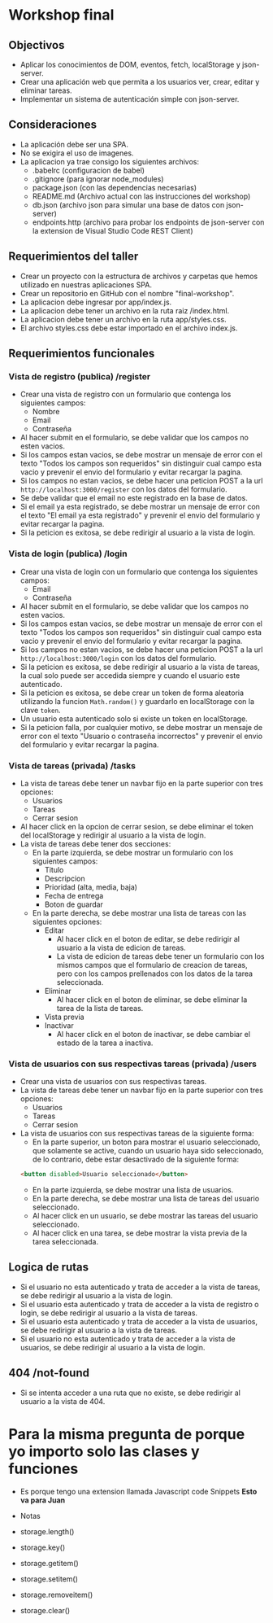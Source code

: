 # Workshop final

## Objectivos

- Aplicar los conocimientos de DOM, eventos, fetch, localStorage y json-server.
- Crear una aplicación web que permita a los usuarios ver, crear, editar y eliminar tareas.
- Implementar un sistema de autenticación simple con json-server.

## Consideraciones

- La aplicación debe ser una SPA.
- No se exigira el uso de imagenes.
- La aplicacion ya trae consigo los siguientes archivos:
  - .babelrc (configuracion de babel)
  - .gitignore (para ignorar node_modules)
  - package.json (con las dependencias necesarias)
  - README.md (Archivo actual con las instrucciones del workshop)
  - db.json (archivo json para simular una base de datos con json-server)
  - endpoints.http (archivo para probar los endpoints de json-server con la extension de Visual Studio Code REST Client)

## Requerimientos del taller

- Crear un proyecto con la estructura de archivos y carpetas que hemos utilizado en nuestras aplicaciones SPA.
- Crear un repositorio en GitHub con el nombre "final-workshop".
- La aplicacion debe ingresar por app/index.js.
- La aplicacion debe tener un archivo en la ruta raiz /index.html.
- La aplicacion debe tener un archivo en la ruta app/styles.css.
- El archivo styles.css debe estar importado en el archivo index.js.

## Requerimientos funcionales

### Vista de registro (publica) /register

- Crear una vista de registro con un formulario que contenga los siguientes campos:
  - Nombre
  - Email
  - Contraseña
- Al hacer submit en el formulario, se debe validar que los campos no esten vacios.
- Si los campos estan vacios, se debe mostrar un mensaje de error con el texto "Todos los campos son requeridos" sin distinguir cual campo esta vacio y prevenir el envio del formulario y evitar recargar la pagina.
- Si los campos no estan vacios, se debe hacer una peticion POST a la url `http://localhost:3000/register` con los datos del formulario.
- Se debe validar que el email no este registrado en la base de datos.
- Si el email ya esta registrado, se debe mostrar un mensaje de error con el texto "El email ya esta registrado" y prevenir el envio del formulario y evitar recargar la pagina.
- Si la peticion es exitosa, se debe redirigir al usuario a la vista de login.

### Vista de login (publica) /login

- Crear una vista de login con un formulario que contenga los siguientes campos:
  - Email
  - Contraseña
- Al hacer submit en el formulario, se debe validar que los campos no esten vacios.
- Si los campos estan vacios, se debe mostrar un mensaje de error con el texto "Todos los campos son requeridos" sin distinguir cual campo esta vacio y prevenir el envio del formulario y evitar recargar la pagina.
- Si los campos no estan vacios, se debe hacer una peticion POST a la url `http://localhost:3000/login` con los datos del formulario.
- Si la peticion es exitosa, se debe redirigir al usuario a la vista de tareas, la cual solo puede ser accedida siempre y cuando el usuario este autenticado.
- Si la peticion es exitosa, se debe crear un token de forma aleatoria utilizando la funcion `Math.random()` y guardarlo en localStorage con la clave `token`.
- Un usuario esta autenticado solo si existe un token en localStorage.
- Si la peticion falla, por cualquier motivo, se debe mostrar un mensaje de error con el texto "Usuario o contraseña incorrectos" y prevenir el envio del formulario y evitar recargar la pagina.

### Vista de tareas (privada) /tasks

- La vista de tareas debe tener un navbar fijo en la parte superior con tres opciones:
  - Usuarios
  - Tareas
  - Cerrar sesion
- Al hacer click en la opcion de cerrar sesion, se debe eliminar el token del localStorage y redirigir al usuario a la vista de login.
- La vista de tareas debe tener dos secciones:
  - En la parte izquierda, se debe mostrar un formulario con los siguientes campos:
    - Titulo
    - Descripcion
    - Prioridad (alta, media, baja)
    - Fecha de entrega
    - Boton de guardar
  - En la parte derecha, se debe mostrar una lista de tareas con las siguientes opciones:
    - Editar
      - Al hacer click en el boton de editar, se debe redirigir al usuario a la vista de edicion de tareas.
      - La vista de edicion de tareas debe tener un formulario con los mismos campos que el formulario de creacion de tareas, pero con los campos prellenados con los datos de la tarea seleccionada.
    - Eliminar
      - Al hacer click en el boton de eliminar, se debe eliminar la tarea de la lista de tareas.
    - Vista previa
    - Inactivar
      - Al hacer click en el boton de inactivar, se debe cambiar el estado de la tarea a inactiva.

### Vista de usuarios con sus respectivas tareas (privada) /users

- Crear una vista de usuarios con sus respectivas tareas.
- La vista de tareas debe tener un navbar fijo en la parte superior con tres opciones:
  - Usuarios
  - Tareas
  - Cerrar sesion
- La vista de usuarios con sus respectivas tareas de la siguiente forma:
  - En la parte superior, un boton para mostrar el usuario seleccionado, que solamente se active, cuando un usuario haya sido seleccionado, de lo contrario, debe estar desactivado de la siguiente forma:
  ```html
  <button disabled>Usuario seleccionado</button>
  ```
  - En la parte izquierda, se debe mostrar una lista de usuarios.
  - En la parte derecha, se debe mostrar una lista de tareas del usuario seleccionado.
  - Al hacer click en un usuario, se debe mostrar las tareas del usuario seleccionado.
  - Al hacer click en una tarea, se debe mostrar la vista previa de la tarea seleccionada.

## Logica de rutas

- Si el usuario no esta autenticado y trata de acceder a la vista de tareas, se debe redirigir al usuario a la vista de login.
- Si el usuario esta autenticado y trata de acceder a la vista de registro o login, se debe redirigir al usuario a la vista de tareas.
- Si el usuario esta autenticado y trata de acceder a la vista de usuarios, se debe redirigir al usuario a la vista de tareas.
- Si el usuario no esta autenticado y trata de acceder a la vista de usuarios, se debe redirigir al usuario a la vista de login.

## 404 /not-found

- Si se intenta acceder a una ruta que no existe, se debe redirigir al usuario a la vista de 404.

# Para la misma pregunta de porque yo importo solo las clases y funciones

- Es porque tengo una extension  llamada Javascript code Snippets
**Esto va para Juan**



- Notas
 - storage.length()
 - storage.key()
 - storage.getitem()
 - storage.setitem()
 - storage.removeitem()
 - storage.clear()